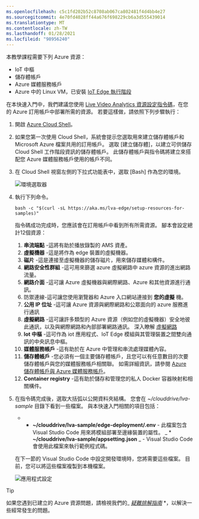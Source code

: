 ```yaml
---
ms.openlocfilehash: c5c1fd202b52c8708ab067ca802481f4d4bb4e27
ms.sourcegitcommit: 4e70fd4028ff44a676f698229cb6a3d555439014
ms.translationtype: MT
ms.contentlocale: zh-TW
ms.lasthandoff: 01/28/2021
ms.locfileid: "98956240"
---
```

本教學課程需要下列 Azure 資源：

* IoT 中樞
* 儲存體帳戶
* Azure 媒體服務帳戶
* Azure 中的 Linux VM，已安裝 [IoT Edge 執行階段](../../../../../iot-edge/how-to-install-iot-edge.md)

在本快速入門中，我們建議您使用 [Live Video Analytics 資源設定指令碼](https://github.com/Azure/live-video-analytics/tree/master/edge/setup)，在您的 Azure 訂用帳戶中部署所需的資源。 若要這樣做，請依照下列步驟執行：

1. 開啟 [Azure Cloud Shell](https://shell.azure.com)。
1. 如果您第一次使用 Cloud Shell，系統會提示您選取用來建立儲存體帳戶和 Microsoft Azure 檔案共用的訂用帳戶。 選取 [建立儲存體]，以建立可供儲存 Cloud Shell 工作階段資訊的儲存體帳戶。 此儲存體帳戶與指令碼將建立來搭配您 Azure 媒體服務帳戶使用的帳戶不同。
1. 在 Cloud Shell 視窗左側的下拉式功能表中，選取 [Bash] 作為您的環境。

    ![環境選取器](../../../media/quickstarts/env-selector.png)
1. 執行下列命令。

    ```
    bash -c "$(curl -sL https://aka.ms/lva-edge/setup-resources-for-samples)"
    ```
    
    指令碼成功完成時，您應該會在訂用帳戶中看到所有所需資源。 腳本會設定總計12個資源：
    1. **串流端點** -這將有助於播放錄製的 AMS 資產。
    1. **虛擬機器** -這是將作為 edge 裝置的虛擬機器。
    1. **磁片** -這是連接至虛擬機器的儲存磁片，用來儲存媒體和構件。
    1. **網路安全性群組** -這可用來篩選 azure 虛擬網路中 azure 資源的進出網路流量。
    1. **網路介面** -這可讓 Azure 虛擬機器與網際網路、Azure 和其他資源進行通訊。
    1. 防禦連線-這可讓您使用瀏覽器和 Azure 入口網站連接到 **您的虛擬** 機。
    1. **公用 IP 位址** -這可讓 Azure 資源與網際網路和公眾面向的 azure 服務進行通訊
    1. **虛擬網路** -這可讓許多類型的 Azure 資源（例如您的虛擬機器）安全地彼此通訊，以及與網際網路和內部部署網路通訊。 深入瞭解 [虛擬網路](https://docs.microsoft.com/azure/virtual-network/virtual-networks-overview)
    1. **Iot 中樞** -這可作為 iot 應用程式、IoT Edge 模組與其管理裝置之間雙向通訊的中央訊息中樞。
    1. **媒體服務帳戶** -這有助於在 Azure 中管理和串流處理媒體內容。
    1. **儲存體帳戶** -您必須有一個主要儲存體帳戶，且您可以有任意數目的次要儲存體帳戶與您的媒體服務帳戶相關聯。 如需詳細資訊，請參閱 [Azure 儲存體帳戶與 Azure 媒體服務帳戶](https://docs.microsoft.com/azure/media-services/latest/storage-account-concept)。
    1. **Container registry** -這有助於儲存和管理您的私人 Docker 容器映射和相關構件。
1. 在指令碼完成後，選取大括弧以公開資料夾結構。 您會在 *~/clouddrive/lva-sample* 目錄下看到一些檔案。 與本快速入門相關的項目包括：

     * * **~/clouddrive/lva-sample/edge-deployment/.env** - 此檔案包含 Visual Studio Code 用來將模組部署至邊緣裝置的屬性。
     _ * **~/clouddrive/lva-sample/appsetting.json** _ - Visual Studio Code 會使用此檔案來執行範例程式碼。
     
    在下一節的 Visual Studio Code 中設定開發環境時，您將需要這些檔案。 目前，您可以將這些檔案複製到本機檔案。
    
    ![應用程式設定](../../../media/quickstarts/clouddrive.png)

> [!TIP]
> 如果您遇到已建立的 Azure 資源問題，請檢視我們的_ *[疑難排解指南](../../../troubleshoot-how-to.md#common-error-resolutions)* *，以解決一些經常發生的問題。